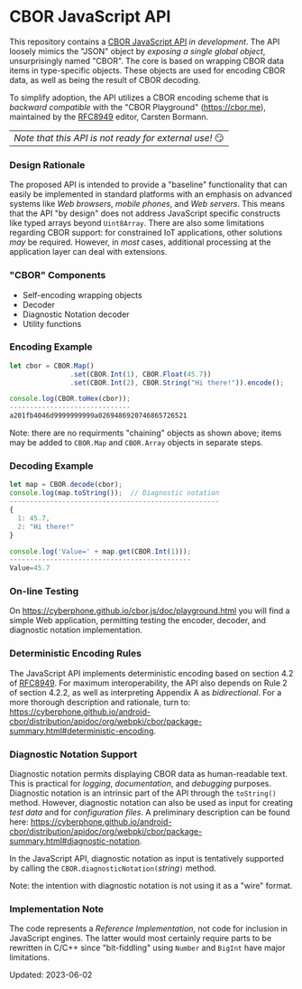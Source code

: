 # CBOR JavaScript API

This repository contains a
[CBOR JavaScript API](https://cyberphone.github.io/cbor.js/doc/)
_in development_.  The API loosely mimics the "JSON" object by _exposing a single global object_,
unsurprisingly named "CBOR".  The core is based on wrapping CBOR data items
in type-specific objects.  These objects are used for encoding CBOR data,
as well as being the result of CBOR decoding.

To simplify adoption, the API utilizes a CBOR encoding scheme that is _backward compatible_ 
with the "CBOR&nbsp;Playground" (https://cbor.me), maintained by the
[RFC8949](https://www.rfc-editor.org/rfc/rfc8949.html) editor, Carsten&nbsp;Bormann.

<table align='center'><tr><td><i>Note that this API is not ready for external use!</i> 😏</td></tr></table>

### Design Rationale

The proposed API is intended to provide a "baseline" functionality that can easily be implemented
in standard platforms with an emphasis on advanced systems like _Web browsers_, _mobile phones_, and
_Web servers_.  This means that the API "by design" does not address JavaScript specific
constructs like typed arrays beyond `Uint8Array`.  There are also some limitations regarding
CBOR support: for constrained IoT applications, other solutions _may_ be required.
However, in _most_ cases, additional processing at the application layer can deal
with extensions.

### "CBOR" Components
- Self-encoding wrapping objects
- Decoder
- Diagnostic Notation decoder
- Utility functions

### Encoding Example

```javascript
let cbor = CBOR.Map()
               .set(CBOR.Int(1), CBOR.Float(45.7))
               .set(CBOR.Int(2), CBOR.String("Hi there!")).encode();

console.log(CBOR.toHex(cbor));
------------------------------
a201fb4046d9999999999a0269486920746865726521
```
Note: there are no requirments "chaining" objects as shown above; items
may be added to `CBOR.Map` and `CBOR.Array` objects in separate steps.

### Decoding Example

```javascript
let map = CBOR.decode(cbor);
console.log(map.toString());  // Diagnostic notation
----------------------------------------------------
{
  1: 45.7,
  2: "Hi there!"
}

console.log('Value=' + map.get(CBOR.Int(1)));
---------------------------------------------
Value=45.7
```

### On-line Testing

On https://cyberphone.github.io/cbor.js/doc/playground.html you will find a simple Web application,
permitting testing the encoder, decoder, and diagnostic notation implementation.

### Deterministic Encoding Rules

The JavaScript API implements deterministic encoding based on section 4.2 of [RFC8949](https://www.rfc-editor.org/rfc/rfc8949.html).
For maximum interoperability, the API also depends on Rule&nbsp;2 of section 4.2.2, as well as interpreting Appendix&nbsp;A as
_bidirectional_.  For a more thorough description and rationale, turn to: https://cyberphone.github.io/android-cbor/distribution/apidoc/org/webpki/cbor/package-summary.html#deterministic-encoding.

### Diagnostic Notation Support

Diagnostic notation permits displaying CBOR data as human-readable text.  This is practical for _logging_,
_documentation_, and _debugging_ purposes.  Diagnostic notation is an intrinsic part of the API through the `toString()` method.
However, diagnostic notation can also be used as input for creating _test data_ and for
_configuration files_.  A preliminary description can be found here: https://cyberphone.github.io/android-cbor/distribution/apidoc/org/webpki/cbor/package-summary.html#diagnostic-notation.

In the JavaScript API, diagnostic notation as input is tentatively supported by calling
the `CBOR.diagnosticNotation(`_string_`)` method.

Note: the intention with diagnostic notation is not using it as a "wire" format.

### Implementation Note

The code represents a _Reference Implementation_, not code for inclusion in JavaScript engines.  The latter would most certainly require parts to be rewritten in C/C++
since "bit-fiddling" using `Number` and `BigInt` have major limitations.

Updated: 2023-06-02

